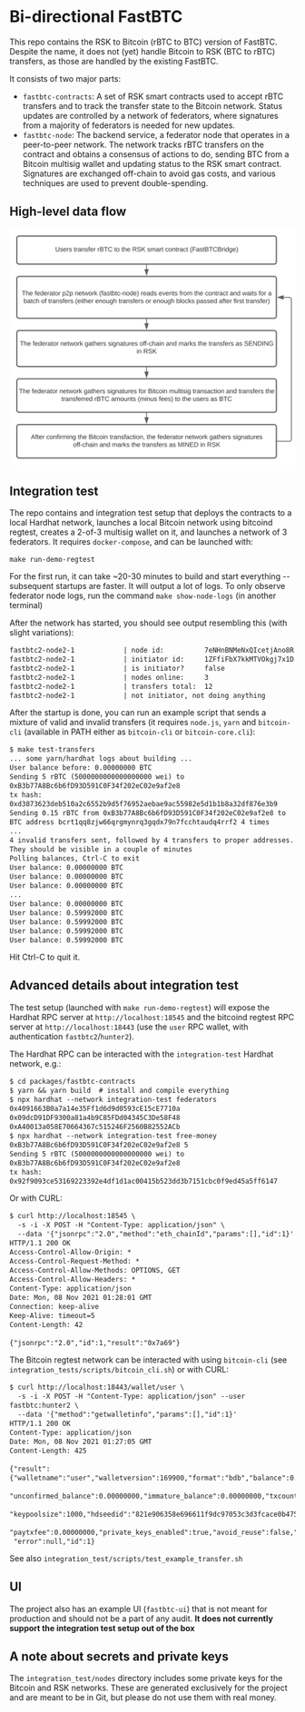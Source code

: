 Bi-directional FastBTC
======================

This repo contains the RSK to Bitcoin (rBTC to BTC) version of FastBTC. Despite the name, it does not (yet) handle
Bitcoin to RSK (BTC to rBTC) transfers, as those are handled by the existing FastBTC.

It consists of two major parts:

- `fastbtc-contracts`: A set of RSK smart contracts used to accept rBTC transfers and to track the transfer state to
  the Bitcoin network. Status updates are controlled by a network of federators, where signatures from a majority
  of federators is needed for new updates.
- `fastbtc-node`: The backend service, a federator node that operates in a peer-to-peer network. The network tracks
  rBTC transfers on the contract and obtains a consensus of actions to do, sending BTC from a  Bitcoin multisig wallet
  and updating status to the RSK smart contract. Signatures are exchanged off-chain to avoid gas costs, and various
  techniques are used to prevent double-spending.

High-level data flow
--------------------

![high-level data flow](static/high-level-data-flow.svg)

Integration test
----------------

The repo contains and integration test setup that deploys the contracts to a local Hardhat network, launches a local
Bitcoin network using bitcoind regtest, creates a 2-of-3 multisig wallet on it, and launches a network of 3 federators.
It requires `docker-compose`, and can be launched with:

```
make run-demo-regtest
```

For the first run, it can take ~20-30 minutes to build and start everything -- subsequent startups are faster.
It will output a lot of logs. To only observe federator node logs, run the command `make show-node-logs` (in another
terminal)

After the network has started, you should see output resembling this (with slight variations):
```
fastbtc2-node2-1            | node id:          7eNHnBNMeNxQIcetjAno8R
fastbtc2-node2-1            | initiator id:     1ZFfiFbX7kkMTVOkgj7x1D
fastbtc2-node2-1            | is initiator?     false
fastbtc2-node2-1            | nodes online:     3
fastbtc2-node2-1            | transfers total:  12
fastbtc2-node2-1            | not initiator, not doing anything
```

After the startup is done, you can run an example script that sends a mixture of valid and invalid transfers
(it requires `node.js`, `yarn` and `bitcoin-cli` (available in PATH either as `bitcoin-cli` or `bitcoin-core.cli`):

```
$ make test-transfers
... some yarn/hardhat logs about building ...
User balance before: 0.00000000 BTC
Sending 5 rBTC (5000000000000000000 wei) to 0xB3b77A8Bc6b6fD93D591C0F34f202eC02e9af2e8
tx hash: 0xd3873623deb510a2c6552b9d5f76952aebae9ac55982e5d1b1b8a32df876e3b9
Sending 0.15 rBTC from 0xB3b77A8Bc6b6fD93D591C0F34f202eC02e9af2e8 to BTC address bcrt1qq8zjw66qrgmynrq3gqdx79n7fcchtaudq4rrf2 4 times
...
4 invalid transfers sent, followed by 4 transfers to proper addresses. They should be visible in a couple of minutes
Polling balances, Ctrl-C to exit
User balance: 0.00000000 BTC
User balance: 0.00000000 BTC
User balance: 0.00000000 BTC
...
User balance: 0.00000000 BTC
User balance: 0.59992000 BTC
User balance: 0.59992000 BTC
User balance: 0.59992000 BTC
User balance: 0.59992000 BTC
```

Hit Ctrl-C to quit it.

Advanced details about integration test
---------------------------------------

The test setup (launched with `make run-demo-regtest`) will expose the Hardhat RPC server at `http://localhost:18545`
and the bitcoind regtest RPC server at `http://localhost:18443` (use the `user` RPC wallet, with authentication
`fastbtc2`/`hunter2`).

The Hardhat RPC can be interacted with the `integration-test` Hardhat network, e.g.:

```
$ cd packages/fastbtc-contracts
$ yarn && yarn build  # install and compile everything
$ npx hardhat --network integration-test federators
0x4091663B0a7a14e35Ff1d6d9d0593cE15cE7710a
0x09dcD91DF9300a81a4b9C85FDd04345C3De58F48
0xA40013a058E70664367c515246F2560B82552ACb
$ npx hardhat --network integration-test free-money 0xB3b77A8Bc6b6fD93D591C0F34f202eC02e9af2e8 5
Sending 5 rBTC (5000000000000000000 wei) to 0xB3b77A8Bc6b6fD93D591C0F34f202eC02e9af2e8
tx hash: 0x92f9093ce53169223392e4df1d1ac00415b523dd3b7151cbc0f9ed45a5ff6147
```

Or with CURL:

```
$ curl http://localhost:18545 \            
  -s -i -X POST -H "Content-Type: application/json" \
  --data '{"jsonrpc":"2.0","method":"eth_chainId","params":[],"id":1}'
HTTP/1.1 200 OK
Access-Control-Allow-Origin: *
Access-Control-Request-Method: *
Access-Control-Allow-Methods: OPTIONS, GET
Access-Control-Allow-Headers: *
Content-Type: application/json
Date: Mon, 08 Nov 2021 01:28:01 GMT
Connection: keep-alive
Keep-Alive: timeout=5
Content-Length: 42

{"jsonrpc":"2.0","id":1,"result":"0x7a69"}
```


The Bitcoin regtest network can be interacted with using `bitcoin-cli` (see `integration_tests/scripts/bitcoin_cli.sh`)
or with CURL:

```
$ curl http://localhost:18443/wallet/user \
  -s -i -X POST -H "Content-Type: application/json" --user fastbtc:hunter2 \ 
  --data '{"method":"getwalletinfo","params":[],"id":1}'
HTTP/1.1 200 OK
Content-Type: application/json
Date: Mon, 08 Nov 2021 01:27:05 GMT
Content-Length: 425

{"result":{"walletname":"user","walletversion":169900,"format":"bdb","balance":0.59992000,
 "unconfirmed_balance":0.00000000,"immature_balance":0.00000000,"txcount":1,"keypoololdest":1636334208,
 "keypoolsize":1000,"hdseedid":"821e906358e696611f9dc97053c3d3fcace0b475","keypoolsize_hd_internal":1000,
 "paytxfee":0.00000000,"private_keys_enabled":true,"avoid_reuse":false,"scanning":false,"descriptors":false},
 "error":null,"id":1}
```

See also `integration_test/scripts/test_example_transfer.sh`

UI
--

The project also has an example UI (`fastbtc-ui`) that is not meant for production and should not be a part of any
audit. **It does not currently support the integration test setup out of the box**


A note about secrets and private keys
-------------------------------------

The `integration_test/nodes` directory includes some private keys for the Bitcoin and RSK networks. These are generated
exclusively for the project and are meant to be in Git, but please do not use them with real money.
